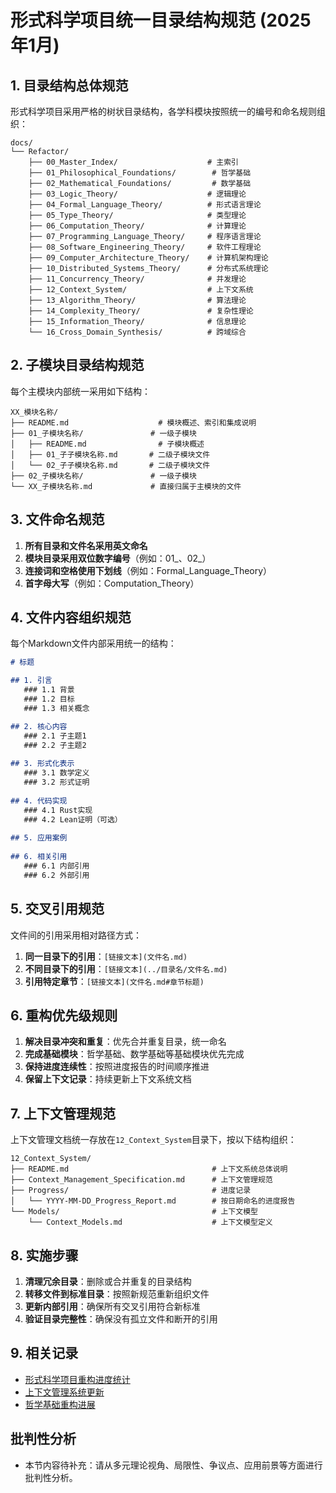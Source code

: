 # 形式科学项目统一目录结构规范 (2025年1月)

## 1. 目录结构总体规范

形式科学项目采用严格的树状目录结构，各学科模块按照统一的编号和命名规则组织：

```text
docs/
└── Refactor/
    ├── 00_Master_Index/                    # 主索引
    ├── 01_Philosophical_Foundations/        # 哲学基础
    ├── 02_Mathematical_Foundations/         # 数学基础
    ├── 03_Logic_Theory/                    # 逻辑理论
    ├── 04_Formal_Language_Theory/          # 形式语言理论
    ├── 05_Type_Theory/                     # 类型理论
    ├── 06_Computation_Theory/              # 计算理论
    ├── 07_Programming_Language_Theory/     # 程序语言理论
    ├── 08_Software_Engineering_Theory/     # 软件工程理论
    ├── 09_Computer_Architecture_Theory/    # 计算机架构理论
    ├── 10_Distributed_Systems_Theory/      # 分布式系统理论
    ├── 11_Concurrency_Theory/              # 并发理论
    ├── 12_Context_System/                  # 上下文系统
    ├── 13_Algorithm_Theory/                # 算法理论
    ├── 14_Complexity_Theory/               # 复杂性理论
    ├── 15_Information_Theory/              # 信息理论
    └── 16_Cross_Domain_Synthesis/          # 跨域综合
```

## 2. 子模块目录结构规范

每个主模块内部统一采用如下结构：

```text
XX_模块名称/
├── README.md                    # 模块概述、索引和集成说明
├── 01_子模块名称/               # 一级子模块
│   ├── README.md                # 子模块概述
│   ├── 01_子子模块名称.md       # 二级子模块文件
│   └── 02_子子模块名称.md       # 二级子模块文件
├── 02_子模块名称/               # 一级子模块
└── XX_子模块名称.md             # 直接归属于主模块的文件
```

## 3. 文件命名规范

1. **所有目录和文件名采用英文命名**
2. **模块目录采用双位数字编号**（例如：01_、02_）
3. **连接词和空格使用下划线**（例如：Formal_Language_Theory）
4. **首字母大写**（例如：Computation_Theory）

## 4. 文件内容组织规范

每个Markdown文件内部采用统一的结构：

```markdown
# 标题

## 1. 引言
   ### 1.1 背景
   ### 1.2 目标
   ### 1.3 相关概念

## 2. 核心内容
   ### 2.1 子主题1
   ### 2.2 子主题2
   
## 3. 形式化表示
   ### 3.1 数学定义
   ### 3.2 形式证明
   
## 4. 代码实现
   ### 4.1 Rust实现
   ### 4.2 Lean证明（可选）
   
## 5. 应用案例
   
## 6. 相关引用
   ### 6.1 内部引用
   ### 6.2 外部引用
```

## 5. 交叉引用规范

文件间的引用采用相对路径方式：

1. **同一目录下的引用**：`[链接文本](文件名.md)`
2. **不同目录下的引用**：`[链接文本](../目录名/文件名.md)`
3. **引用特定章节**：`[链接文本](文件名.md#章节标题)`

## 6. 重构优先级规则

1. **解决目录冲突和重复**：优先合并重复目录，统一命名
2. **完成基础模块**：哲学基础、数学基础等基础模块优先完成
3. **保持进度连续性**：按照进度报告的时间顺序推进
4. **保留上下文记录**：持续更新上下文系统文档

## 7. 上下文管理规范

上下文管理文档统一存放在`12_Context_System`目录下，按以下结构组织：

```text
12_Context_System/
├── README.md                                # 上下文系统总体说明
├── Context_Management_Specification.md      # 上下文管理规范
├── Progress/                                # 进度记录
│   └── YYYY-MM-DD_Progress_Report.md        # 按日期命名的进度报告
└── Models/                                  # 上下文模型
    └── Context_Models.md                    # 上下文模型定义
```

## 8. 实施步骤

1. **清理冗余目录**：删除或合并重复的目录结构
2. **转移文件到标准目录**：按照新规范重新组织文件
3. **更新内部引用**：确保所有交叉引用符合新标准
4. **验证目录完整性**：确保没有孤立文件和断开的引用

## 9. 相关记录

- [形式科学项目重构进度统计](./重构进度统计_20250110.md)
- [上下文管理系统更新](./持续构建上下文系统/上下文管理系统更新_20250110.md)
- [哲学基础重构进展](./持续构建上下文系统/哲学基础重构进展_20250105.md)


## 批判性分析

- 本节内容待补充：请从多元理论视角、局限性、争议点、应用前景等方面进行批判性分析。
